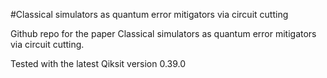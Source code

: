 #Classical simulators as quantum error mitigators via circuit cutting

Github repo for the paper Classical simulators as quantum error mitigators via circuit cutting.

Tested with the latest Qiksit version 0.39.0 
